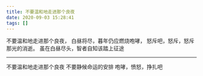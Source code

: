 ```yaml
---
title: 不要温和地走进那个良夜
date: 2020-09-03 15:28:41
tags: []
---
```

不要温和地走进那个良夜，
白昼将尽，暮年仍应燃烧咆哮，
怒斥吧，怒斥，怒斥那光的消逝。
虽在白昼尽头，智者自知该踏上征途

---
不要温和地走进那个良夜
不要静候命运的安排
咆哮，愤怒，挣扎吧

